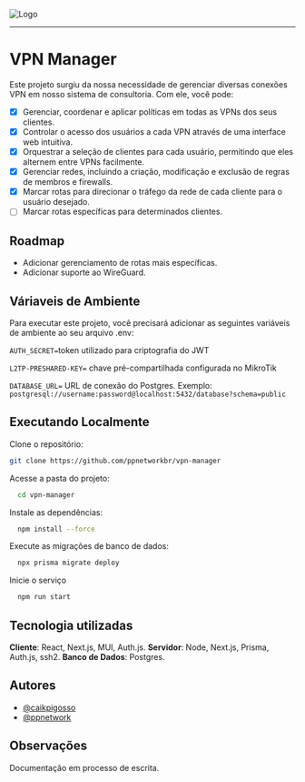 
![Logo](https://dev.ppnetwork.app/images/login.png?07-17-38)

----
# VPN Manager

Este projeto surgiu da nossa necessidade de gerenciar diversas conexões VPN em nosso sistema de consultoria. Com ele, você pode:

- [x] Gerenciar, coordenar e aplicar políticas em todas as VPNs dos seus clientes.
- [x] Controlar o acesso dos usuários a cada VPN através de uma interface web intuitiva.
- [x] Orquestrar a seleção de clientes para cada usuário, permitindo que eles alternem entre VPNs facilmente.
- [x] Gerenciar redes, incluindo a criação, modificação e exclusão de regras de membros e firewalls.
- [x] Marcar rotas para direcionar o tráfego da rede de cada cliente para o usuário desejado.
- [ ] Marcar rotas específicas para determinados clientes.

## Roadmap

- Adicionar gerenciamento de rotas mais específicas.
- Adicionar suporte ao WireGuard.



## Váriaveis de Ambiente

Para executar este projeto, você precisará adicionar as seguintes variáveis de ambiente ao seu arquivo .env:   


`AUTH_SECRET=`token utilizado para criptografia do JWT

`L2TP-PRESHARED-KEY=` chave pré-compartilhada configurada no MikroTik

`DATABASE_URL=` URL de conexão do Postgres. Exemplo: `postgresql://username:password@localhost:5432/database?schema=public`


## Executando Localmente

Clone o repositório:

```bash
git clone https://github.com/ppnetworkbr/vpn-manager
```

Acesse a pasta do projeto:

```bash
  cd vpn-manager
```

Instale as dependências:

```bash
  npm install --force
```

Execute as migrações de banco de dados:

```bash
  npx prisma migrate deploy
```
Inicie o serviço

```bash
  npm run start
```


## Tecnologia utilizadas

**Cliente**: React, Next.js, MUI, Auth.js.
**Servidor**: Node, Next.js, Prisma, Auth.js, ssh2.
**Banco de Dados**: Postgres.

## Autores

- [@caikpigosso](https://www.github.com/caikpigosso)
- [@ppnetwork](https://www.instagram.com/ppnetwork.consultoria/)


## Observações
Documentação em processo de escrita.



